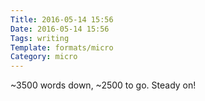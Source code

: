 ```yaml
---
Title: 2016-05-14 15:56
Date: 2016-05-14 15:56
Tags: writing
Template: formats/micro
Category: micro
---
```


~3500 words down, ~2500 to go. Steady on!
